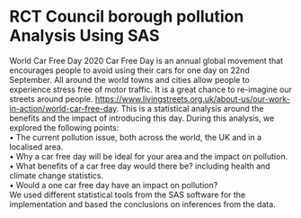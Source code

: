# RCT Council borough pollution Analysis Using SAS
World Car Free Day 2020 Car Free Day is an annual global movement that encourages people to avoid using their cars for one day on 22nd September. All around the world towns and cities allow people to experience stress free of motor traffic. It is a great chance to re-imagine our streets around people. https://www.livingstreets.org.uk/about-us/our-work-in-action/world-car-free-day. This is a statistical analysis around the benefits and the impact of introducing this day. During this analysis, we explored the following points:
<br/>
• The current pollution issue, both across the world, the UK and in a localised area.<br/>
• Why a car free day will be ideal for your area and the impact on pollution. <br/>
• What benefits of a car free day would there be? including health and climate change statistics.<br/>
• Would a one car free day have an impact on pollution?<br/>
We used different statistical tools from the SAS software for the implementation and based the conclusions on inferences from the data.<br/>

